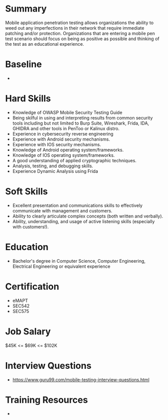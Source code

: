 # Summary

Mobile application penetration testing allows organizations the ability to weed out any imperfections in their network that require immediate patching and/or protection. Organizations that are entering a mobile pen test scenario should focus on being as positive as possible and thinking of the test as an educational experience.

# Baseline

-

# Hard Skills

- Knowledge of OWASP Mobile Security Testing Guide
- Being skilful in using and interpreting results from common security tools including but not limited to Burp Suite, Wireshark, Frida, IDA, GHIDRA and other tools in PenToo or Kalinux distro.
- Experience in cybersecurity reverse engineering
- Experience with Android security mechanisms.
- Experience with IOS security mechanisms.
- Knowledge of Android operating system/frameworks.
- Knowledge of IOS operating system/frameworks.
- A good understanding of applied cryptographic techniques.
- Analysis, testing, and debugging skills.
- Experience Dynamic Analysis using Frida

# Soft Skills

- Excellent presentation and communications skills to effectively communicate with management and customers.
- Ability to clearly articulate complex concepts (both written and verbally).
- Ability, understanding, and usage of active listening skills (especially with customers!).

# Education

- Bachelor's degree in Computer Science, Computer Engineering, Electrical Engineering or equivalent experience

# Certification

- eMAPT
- SEC542
- SEC575

# Job Salary

$45K <= $69K <= $102K

# Interview Questions

- https://www.guru99.com/mobile-testing-interview-questions.html

# Training Resources

-
